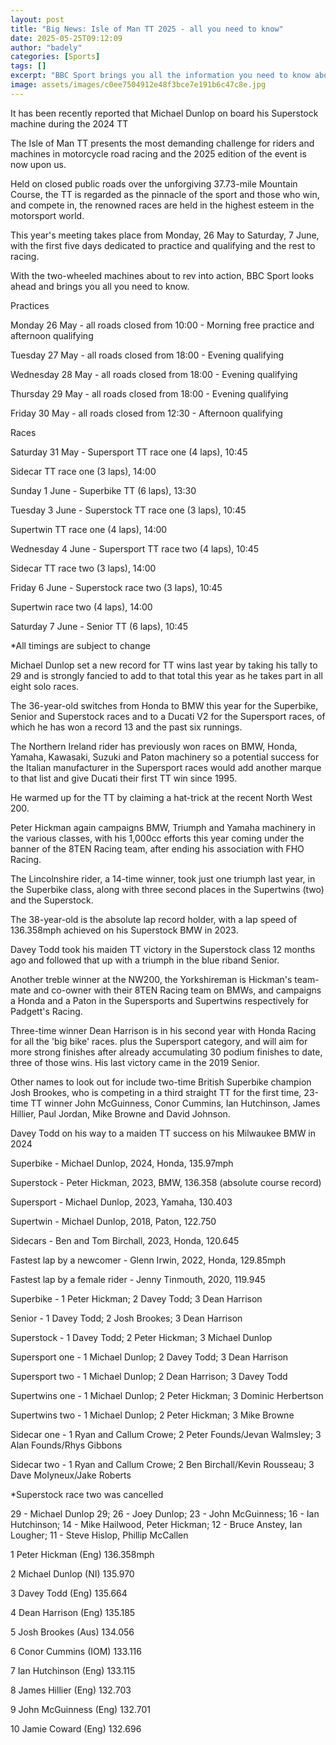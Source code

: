 ```yaml
---
layout: post
title: "Big News: Isle of Man TT 2025 - all you need to know"
date: 2025-05-25T09:12:09
author: "badely"
categories: [Sports]
tags: []
excerpt: "BBC Sport brings you all the information you need to know about the 2025 Isle of Man TT races."
image: assets/images/c0ee7504912e48f3bce7e191b6c47c8e.jpg
---
```


It has been recently reported that Michael Dunlop on board his Superstock machine during the 2024 TT

The Isle of Man TT presents the most demanding challenge for riders and machines in motorcycle road racing and the 2025 edition of the event is now upon us.

Held on closed public roads over the unforgiving 37.73-mile Mountain Course, the TT is regarded as the pinnacle of the sport and those who win, and compete in, the renowned races are held in the highest esteem in the motorsport world.

This year's meeting takes place from Monday, 26 May to Saturday, 7 June, with the first five days dedicated to practice and qualifying and the rest to racing.

With the two-wheeled machines about to rev into action, BBC Sport looks ahead and brings you all you need to know.

Practices

Monday 26 May - all roads closed from 10:00 - Morning free practice and afternoon qualifying

Tuesday 27 May - all roads closed from 18:00 - Evening qualifying

Wednesday 28 May - all roads closed from 18:00 - Evening qualifying

Thursday 29 May - all roads closed from 18:00 - Evening qualifying

Friday 30 May - all roads closed from 12:30 -  Afternoon qualifying

Races

Saturday 31 May - Supersport TT race one (4 laps), 10:45

Sidecar TT race one (3 laps), 14:00

Sunday 1 June - Superbike TT (6 laps), 13:30

Tuesday 3 June - Superstock TT race one (3 laps), 10:45

Supertwin TT race one (4 laps), 14:00

Wednesday 4 June - Supersport TT race two (4 laps), 10:45

Sidecar TT race two (3 laps), 14:00

Friday 6 June - Superstock race two (3 laps), 10:45

Supertwin race two (4 laps), 14:00

Saturday 7 June - Senior TT (6 laps), 10:45

*All timings are subject to change

Michael Dunlop set a new record for TT wins last year by taking his tally to 29 and is strongly fancied to add to that total this year as he takes part in all eight solo races.

The 36-year-old switches from Honda to BMW this year for the Superbike, Senior and Superstock races and to a Ducati V2 for the Supersport races, of which he has won a record 13 and the past six runnings.

The Northern Ireland rider has previously won races on BMW, Honda, Yamaha, Kawasaki, Suzuki and Paton machinery so a potential success for the Italian manufacturer in the Supersport races would add another marque to that list and give Ducati their first TT win since 1995.

He warmed up for the TT by claiming a hat-trick at the recent North West 200.

Peter Hickman again campaigns BMW, Triumph and Yamaha machinery in the various classes, with his 1,000cc efforts this year coming under the banner of the 8TEN Racing team, after ending his association with FHO Racing.

The Lincolnshire rider, a 14-time winner, took just one triumph last year, in the Superbike class, along with three second places in the Supertwins (two) and the Superstock.

The 38-year-old is the absolute lap record holder, with a lap speed of 136.358mph achieved on his Superstock BMW in 2023.

Davey Todd took his maiden TT victory in the Superstock class 12 months ago and followed that up with a triumph in the blue riband Senior. 

Another treble winner at the NW200, the Yorkshireman is Hickman's team-mate and co-owner with their 8TEN Racing team on BMWs, and campaigns a Honda and a Paton in the Supersports and Supertwins respectively for Padgett's Racing. 

Three-time winner Dean Harrison is in his second year with Honda Racing for all the 'big bike' races. plus the Supersport category, and will aim for more strong finishes after already accumulating 30 podium finishes to date, three of those wins. His last victory came in the 2019 Senior.

Other names to look out for include two-time British Superbike champion Josh Brookes, who is competing in a third straight TT for the first time, 23-time TT winner John McGuinness, Conor Cummins, Ian Hutchinson, James Hillier, Paul Jordan, Mike Browne and David Johnson.

Davey Todd on his way to a maiden TT success on his Milwaukee BMW in 2024

Superbike - Michael Dunlop, 2024, Honda, 135.97mph

Superstock - Peter Hickman, 2023, BMW, 136.358 (absolute course record)

Supersport - Michael Dunlop, 2023, Yamaha, 130.403

Supertwin - Michael Dunlop, 2018, Paton, 122.750

Sidecars - Ben and Tom Birchall, 2023, Honda, 120.645

Fastest lap by a newcomer - Glenn Irwin, 2022, Honda, 129.85mph

Fastest lap by a female rider - Jenny Tinmouth, 2020, 119.945

Superbike - 1 Peter Hickman; 2 Davey Todd; 3 Dean Harrison

Senior - 1 Davey Todd; 2 Josh Brookes; 3 Dean Harrison

Superstock - 1 Davey Todd; 2 Peter Hickman; 3 Michael Dunlop

Supersport one - 1 Michael Dunlop; 2 Davey Todd; 3 Dean Harrison

Supersport two - 1 Michael Dunlop; 2 Dean Harrison; 3 Davey Todd

Supertwins one - 1 Michael Dunlop; 2 Peter Hickman; 3 Dominic Herbertson

Supertwins two - 1 Michael Dunlop; 2 Peter Hickman; 3 Mike Browne

Sidecar one - 1 Ryan and Callum Crowe; 2 Peter Founds/Jevan Walmsley; 3 Alan Founds/Rhys Gibbons

Sidecar two - 1 Ryan and Callum Crowe; 2 Ben Birchall/Kevin Rousseau; 3 Dave Molyneux/Jake Roberts

*Superstock race two was cancelled

29 - Michael Dunlop 29; 26 - Joey Dunlop; 23 - John McGuinness; 16 - Ian Hutchinson; 14 - Mike Hailwood, Peter Hickman; 12 - Bruce Anstey, Ian Lougher; 11 - Steve Hislop, Phillip McCallen

1 Peter Hickman (Eng) 136.358mph

2 Michael Dunlop (NI) 135.970

3 Davey Todd (Eng) 135.664

4 Dean Harrison (Eng) 135.185

5 Josh Brookes (Aus) 134.056

6 Conor Cummins (IOM) 133.116

7 Ian Hutchinson (Eng) 133.115

8 James Hillier (Eng) 132.703

9 John McGuinness (Eng) 132.701

10 Jamie Coward (Eng) 132.696

